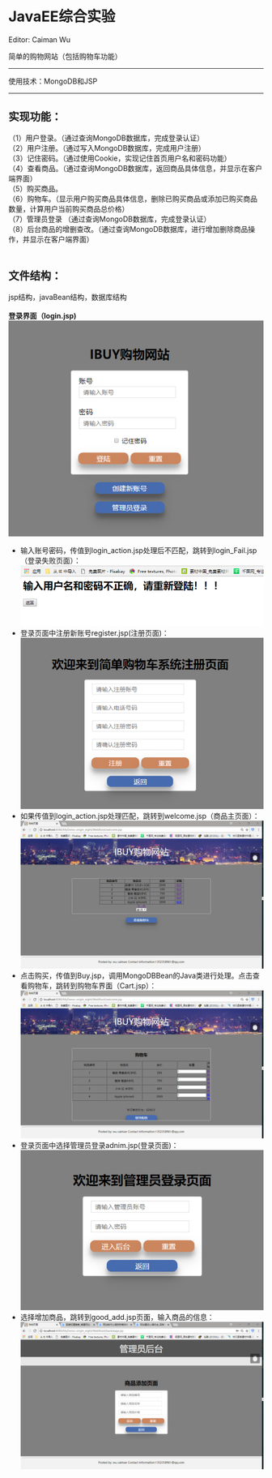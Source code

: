 # JavaEE综合实验

Editor: Caiman Wu

简单的购物网站（包括购物车功能）

---

使用技术：MongoDB和JSP

---

## 实现功能：
（1）用户登录。（通过查询MongoDB数据库，完成登录认证）<br>
（2）用户注册。（通过写入MongoDB数据库，完成用户注册）<br>
（3）记住密码。（通过使用Cookie，实现记住首页用户名和密码功能）<br>
（4）查看商品。（通过查询MongoDB数据库，返回商品具体信息，并显示在客户端界面）<br>
（5）购买商品。<br>
（6）购物车。（显示用户购买商品具体信息，删除已购买商品或添加已购买商品数量，计算用户当前购买商品总价格）<br>
（7）管理员登录 （通过查询MongoDB数据库，完成登录认证）<br>
（8）后台商品的增删查改。（通过查询MongoDB数据库，进行增加删除商品操作，并显示在客户端界面）<br>
<br>
## 文件结构：<br>
jsp结构，javaBean结构，数据库结构<br>
<br>
**登录界面（login.jsp)**<br>
 ![login](https://github.com/Greedddd/shopping-Web/raw/master/introduction/图片1.png)<br>
 * 输入账号密码，传值到login_action.jsp处理后不匹配，跳转到login_Fail.jsp（登录失败页面）：<br>
 ![](https://github.com/Greedddd/shopping-Web/raw/master/introduction/图片2.png)<br>
 * 登录页面中注册新账号register.jsp(注册页面)：<br>
 ![](https://github.com/Greedddd/shopping-Web/raw/master/introduction/图片3.png)<br>
 * 如果传值到login_action.jsp处理匹配，跳转到welcome.jsp（商品主页面）：<br>
 ![](https://github.com/Greedddd/shopping-Web/raw/master/introduction/图片4.png)<br>
 * 点击购买，传值到Buy.jsp，调用MongoDBBean的Java类进行处理。点击查看购物车，跳转到购物车界面（Cart.jsp）：<br>
 ![](https://github.com/Greedddd/shopping-Web/raw/master/introduction/图片5.png)<br>
 * 登录页面中选择管理员登录adnim.jsp(登录页面)：<br>
 ![](https://github.com/Greedddd/shopping-Web/raw/master/introduction/图片6.png)<br>
 * 选择增加商品，跳转到good_add.jsp页面，输入商品的信息：<br>
 ![](https://github.com/Greedddd/shopping-Web/raw/master/introduction/图片7.png)<br>
